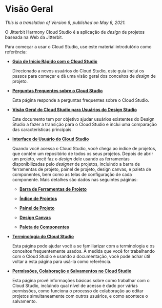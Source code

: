 # Visão Geral

*This is a translation of Version 6, published on May 6, 2021.*

O Jitterbit Harmony Cloud Studio é a aplicação de *design* de projetos
baseada na Web da Jitterbit.

Para começar a usar o Cloud Studio, use este material introdutório como
referência:

-   **[Guia de Início Rápido com o Cloud Studio](.underline)**

    Direcionado a novos usuários do Cloud Studio, este guia inclui os
    passos para começar e dá uma visão geral dos conceitos de *design* de
    projeto.

-   **[Perguntas Frequentes sobre o Cloud Studio](.underline)**

    Esta página responde a perguntas frequentes sobre o Cloud Studio.

-   **[Visão Geral do Cloud Studio para Usuários do Design Studio](.underline)**

    Este documento tem por objetivo ajudar usuários existentes do Design
    Studio a fazer a transição para o Cloud Studio e inclui uma comparação
    das características principais.

-   **[Interface de Usuário do Cloud Studio](.underline)**

    Quando você acessa o Cloud Studio, você chega ao índice de projetos,
    que contém um repositório de todos os seus projetos. Depois de abrir
    um projeto, você faz o *design* dele usando as ferramentas
    disponibilizadas pelo *designer* de projetos, incluindo a barra de
    ferramentas de projeto, painel de projeto, design canvas, e paleta de
    componentes, bem como as telas de configuração de cada componente.
    Mais detalhes são dados nas seguintes páginas:

    -   **[Barra de Ferramentas de Projeto](.underline)**

    -   **[Índice de Projetos](.underline)**

    -   **[Painel de Projeto](.underline)**

    -   **[Design Canvas](.underline)**

    -   **[Paleta de Componentes](.underline)**

-   **[Terminologia do Cloud Studio](.underline)**

    Esta página pode ajudar você a se familiarizar com a terminologia e os
    conceitos frequentemente usados. À medida que você for trabalhando com
    o Cloud Studio e usando a documentação, você pode achar útil voltar a
    esta página para usá-la como referência.

-   **[Permissões, Colaboração e Salvamentos no Cloud Studio](.underline)**

    Esta página provê informações básicas sobre como trabalhar com o Cloud
    Studio, incluindo qual nível de acesso é dado por várias permissões,
    como funciona o processo de colaboração ao editar projetos
    simultaneamente com outros usuários, e como acontece o salvamento.
